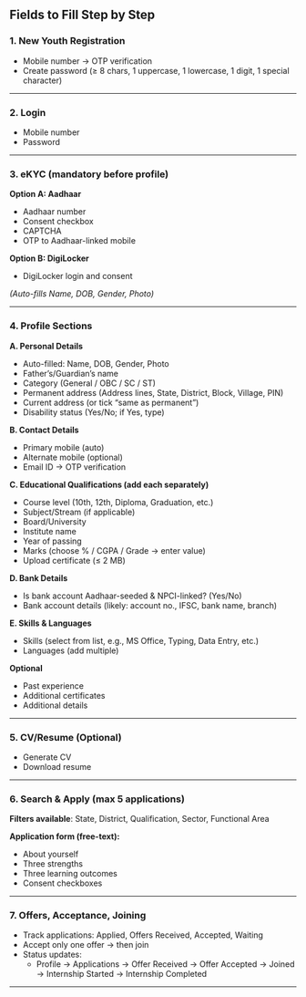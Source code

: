 ## Fields to Fill Step by Step

### 1. New Youth Registration

- Mobile number → OTP verification
- Create password (≥ 8 chars, 1 uppercase, 1 lowercase, 1 digit, 1 special character)

---

### 2. Login

- Mobile number
- Password

---

### 3. eKYC (mandatory before profile)

**Option A: Aadhaar**

- Aadhaar number
- Consent checkbox
- CAPTCHA
- OTP to Aadhaar-linked mobile

**Option B: DigiLocker**

- DigiLocker login and consent

*(Auto-fills Name, DOB, Gender, Photo)*

---

### 4. Profile Sections

**A. Personal Details**

- Auto-filled: Name, DOB, Gender, Photo
- Father’s/Guardian’s name
- Category (General / OBC / SC / ST)
- Permanent address (Address lines, State, District, Block, Village, PIN)
- Current address (or tick “same as permanent”)
- Disability status (Yes/No; if Yes, type)

**B. Contact Details**

- Primary mobile (auto)
- Alternate mobile (optional)
- Email ID → OTP verification

**C. Educational Qualifications (add each separately)**

- Course level (10th, 12th, Diploma, Graduation, etc.)
- Subject/Stream (if applicable)
- Board/University
- Institute name
- Year of passing
- Marks (choose % / CGPA / Grade → enter value)
- Upload certificate (≤ 2 MB)

**D. Bank Details**

- Is bank account Aadhaar-seeded & NPCI-linked? (Yes/No)
- Bank account details (likely: account no., IFSC, bank name, branch)

**E. Skills & Languages**

- Skills (select from list, e.g., MS Office, Typing, Data Entry, etc.)
- Languages (add multiple)

**Optional**

- Past experience
- Additional certificates
- Additional details

---

### 5. CV/Resume (Optional)

- Generate CV
- Download resume

---

### 6. Search & Apply (max 5 applications)

**Filters available**: State, District, Qualification, Sector, Functional Area

**Application form (free-text):**

- About yourself
- Three strengths
- Three learning outcomes
- Consent checkboxes

---

### 7. Offers, Acceptance, Joining

- Track applications: Applied, Offers Received, Accepted, Waiting
- Accept only one offer → then join
- Status updates:
	- Profile → Applications → Offer Received → Offer Accepted → Joined → Internship Started → Internship Completed

---